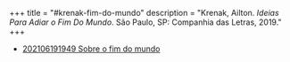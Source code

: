 +++
title = "#krenak-fim-do-mundo"
description = "Krenak, Ailton. _Ideias Para Adiar o Fim Do Mundo_. São Paulo, SP: Companhia das Letras, 2019."
+++
- [202106191949 Sobre o fim do mundo](/zettelkasten/202106191949-sobre-o-fim-do-mundo)
